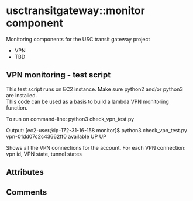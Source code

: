 # usctransitgateway::monitor component
Monitoring components for the USC transit gateway project
- VPN 
- TBD

## VPN monitoring - test script
This test script runs on EC2 instance.  Make sure python2 and/or python3 are installed.  
This code can be used as a basis to build a lambda VPN monitoring function.  

To run on command-line: 
python3 check_vpn_test.py

Output: 
[ec2-user@ip-172-31-16-158 monitor]$ python3 check_vpn_test.py
vpn-01dd07c2c43662ff0
  available
    UP
    UP

Shows all the VPN connections for the account.  For each VPN connection: vpn id, VPN state, tunnel states


## Attributes


## Comments
